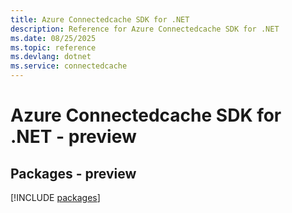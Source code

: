 ```yaml
---
title: Azure Connectedcache SDK for .NET
description: Reference for Azure Connectedcache SDK for .NET
ms.date: 08/25/2025
ms.topic: reference
ms.devlang: dotnet
ms.service: connectedcache
---
```

# Azure Connectedcache SDK for .NET - preview
## Packages - preview
[!INCLUDE [packages](connectedcache-index.md)]